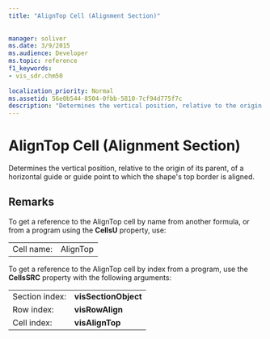 ```yaml
---
title: "AlignTop Cell (Alignment Section)"
 
 
manager: soliver
ms.date: 3/9/2015
ms.audience: Developer
ms.topic: reference
f1_keywords:
- vis_sdr.chm50
 
localization_priority: Normal
ms.assetid: 56e0b544-8504-0fbb-5810-7cf94d775f7c
description: "Determines the vertical position, relative to the origin of its parent, of a horizontal guide or guide point to which the shape's top border is aligned."
---
```


# AlignTop Cell (Alignment Section)

Determines the vertical position, relative to the origin of its parent, of a horizontal guide or guide point to which the shape's top border is aligned.
  
## Remarks

To get a reference to the AlignTop cell by name from another formula, or from a program using the **CellsU** property, use: 
  
|||
|:-----|:-----|
| Cell name:  <br/> | AlignTop  <br/> |
   
To get a reference to the AlignTop cell by index from a program, use the **CellsSRC** property with the following arguments: 
  
|||
|:-----|:-----|
| Section index:  <br/> |**visSectionObject** <br/> |
| Row index:  <br/> |**visRowAlign** <br/> |
| Cell index:  <br/> |**visAlignTop** <br/> |
   

